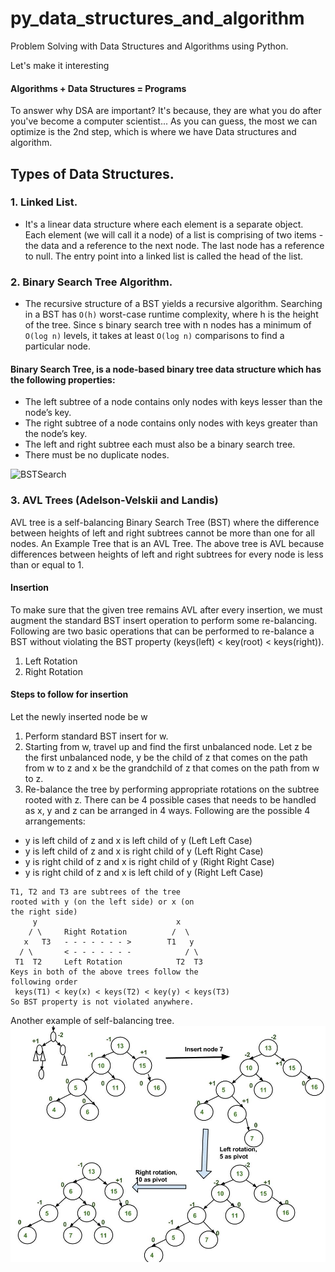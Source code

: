# py_data_structures_and_algorithm
Problem Solving with Data Structures and Algorithms using Python. 

Let's make it interesting

#### Algorithms + Data Structures = Programs

To answer why DSA are important? It's because, they are what you do after you've become a computer scientist... As you can guess, the most we can optimize is the 2nd step, which is where we have Data structures and algorithm.

## Types of Data Structures.
### 1. Linked List.
* It's a linear data structure where each element is a separate object. Each element (we will call it a node) of a list is comprising of two items - the data and a reference to the next node. The last node has a reference to null. The entry point into a linked list is called the head of the list.

### 2. Binary Search Tree Algorithm.
* The recursive structure of a BST yields a recursive algorithm. Searching in a BST has ```O(h)``` worst-case runtime complexity, where h is the height of the tree. Since s binary search tree with n nodes has a minimum of ```O(log n)``` levels, it takes at least ```O(log n)``` comparisons to find a particular node.

#### Binary Search Tree, is a node-based binary tree data structure which has the following properties:
- The left subtree of a node contains only nodes with keys lesser than the node’s key.
- The right subtree of a node contains only nodes with keys greater than the node’s key.
- The left and right subtree each must also be a binary search tree.
- There must be no duplicate nodes.
 
![BSTSearch](BSTSearch.png)

### 3. AVL Trees (Adelson-Velskii and Landis)
AVL tree is a self-balancing Binary Search Tree (BST) where the difference between heights of left and right subtrees cannot be more than one for all nodes. An Example Tree that is an AVL Tree. The above tree is AVL because differences between heights of left and right subtrees for every node is less than or equal to 1.

#### Insertion
To make sure that the given tree remains AVL after every insertion, we must augment the standard BST insert operation to perform some re-balancing. Following are two basic operations that can be performed to re-balance a BST without violating the BST property (keys(left) < key(root) < keys(right)).
1) Left Rotation
2) Right Rotation
#### Steps to follow for insertion
Let the newly inserted node be w
1) Perform standard BST insert for w.
2) Starting from w, travel up and find the first unbalanced node. Let z be the first unbalanced node, y be the child of z that comes on the path from w to z and x be the grandchild of z that comes on the path from w to z.
3) Re-balance the tree by performing appropriate rotations on the subtree rooted with z. There can be 4 possible cases that needs to be handled as x, y and z can be arranged in 4 ways. Following are the possible 4 arrangements:
* y is left child of z and x is left child of y (Left Left Case)
* y is left child of z and x is right child of y (Left Right Case)
* y is right child of z and x is right child of y (Right Right Case)
* y is right child of z and x is left child of y (Right Left Case)
```
T1, T2 and T3 are subtrees of the tree 
rooted with y (on the left side) or x (on 
the right side)           
     y                               x
    / \     Right Rotation          /  \
   x   T3   - - - - - - - >        T1   y 
  / \       < - - - - - - -            / \
 T1  T2     Left Rotation            T2  T3
Keys in both of the above trees follow the 
following order 
 keys(T1) < key(x) < keys(T2) < key(y) < keys(T3)
So BST property is not violated anywhere.
```
Another example of self-balancing tree.
![AVL_Insertion](AVL_Insertion.jpg)
